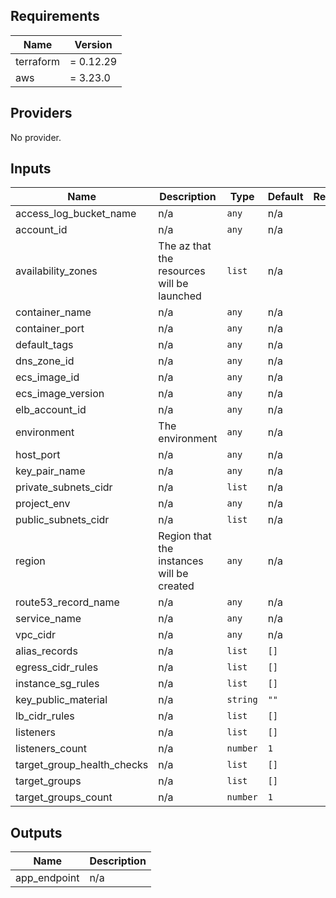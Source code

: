 ## Requirements

| Name | Version |
|------|---------|
| terraform | = 0.12.29 |
| aws | = 3.23.0 |

## Providers

No provider.

## Inputs

| Name | Description | Type | Default | Required |
|------|-------------|------|---------|:--------:|
| access\_log\_bucket\_name | n/a | `any` | n/a | yes |
| account\_id | n/a | `any` | n/a | yes |
| availability\_zones | The az that the resources will be launched | `list` | n/a | yes |
| container\_name | n/a | `any` | n/a | yes |
| container\_port | n/a | `any` | n/a | yes |
| default\_tags | n/a | `any` | n/a | yes |
| dns\_zone\_id | n/a | `any` | n/a | yes |
| ecs\_image\_id | n/a | `any` | n/a | yes |
| ecs\_image\_version | n/a | `any` | n/a | yes |
| elb\_account\_id | n/a | `any` | n/a | yes |
| environment | The environment | `any` | n/a | yes |
| host\_port | n/a | `any` | n/a | yes |
| key\_pair\_name | n/a | `any` | n/a | yes |
| private\_subnets\_cidr | n/a | `list` | n/a | yes |
| project\_env | n/a | `any` | n/a | yes |
| public\_subnets\_cidr | n/a | `list` | n/a | yes |
| region | Region that the instances will be created | `any` | n/a | yes |
| route53\_record\_name | n/a | `any` | n/a | yes |
| service\_name | n/a | `any` | n/a | yes |
| vpc\_cidr | n/a | `any` | n/a | yes |
| alias\_records | n/a | `list` | `[]` | no |
| egress\_cidr\_rules | n/a | `list` | `[]` | no |
| instance\_sg\_rules | n/a | `list` | `[]` | no |
| key\_public\_material | n/a | `string` | `""` | no |
| lb\_cidr\_rules | n/a | `list` | `[]` | no |
| listeners | n/a | `list` | `[]` | no |
| listeners\_count | n/a | `number` | `1` | no |
| target\_group\_health\_checks | n/a | `list` | `[]` | no |
| target\_groups | n/a | `list` | `[]` | no |
| target\_groups\_count | n/a | `number` | `1` | no |

## Outputs

| Name | Description |
|------|-------------|
| app\_endpoint | n/a |
